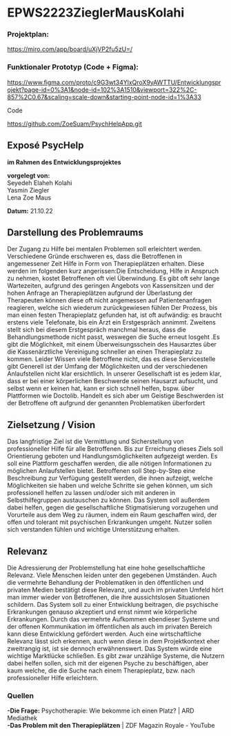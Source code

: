 # EPWS2223ZieglerMausKolahi

### Projektplan:
https://miro.com/app/board/uXjVP2fu5zU=/

### Funktionaler Prototyp (Code + Figma):
https://www.figma.com/proto/c9G3wt34YlxQroX9yAWTTU/Entwicklungsprojekt?page-id=0%3A1&node-id=102%3A1510&viewport=322%2C-857%2C0.67&scaling=scale-down&starting-point-node-id=1%3A33

Code

https://github.com/ZoeSuam/PsychHelpApp.git




## Exposé PsycHelp
**im Rahmen des Entwicklungsprojektes**

**vorgelegt von:**   
Seyedeh Elaheh Kolahi   
Yasmin Ziegler  
Lena Zoe Maus  

**Datum:** 21.10.22  

## Darstellung des Problemraums

Der Zugang zu Hilfe bei mentalen Problemen soll erleichtert werden. Verschiedene Gründe erschweren es, dass die Betroffenen in angemessener Zeit Hilfe in Form von Therapieplätzen erhalten. Diese werden im folgenden kurz angerissen:Die Entscheidung, Hilfe in Anspruch zu nehmen, kostet Betroffenen oft viel Überwindung. Es gibt oft sehr lange Wartezeiten, aufgrund des geringen Angebots von Kassensitzen und der hohen Anfrage an Therapieplätzen aufgrund der Überlastung der Therapeuten können diese oft nicht angemessen auf Patientenanfragen reagieren, welche sich wiederum zurückgewiesen fühlen 
Der Prozess, bis man einen festen Therapieplatz gefunden hat, ist oft aufwändig: es braucht erstens viele Telefonate, bis ein Arzt ein Erstgespräch annimmt. Zweitens stellt sich bei diesem Erstgespräch manchmal heraus, dass die Behandlungsmethode nicht passt, weswegen die Suche erneut losgeht .Es gibt die Möglichkeit, mit einem Überweisungsschein des Hausarztes über die Kassenärztliche Vereinigung schneller an einen Therapieplatz zu kommen. Leider Wissen viele Betroffene nicht, das es diese Servicestelle gibt
Generell ist der Umfang der Möglichkeiten und der verschiedenen Anlaufstellen nicht klar ersichtlich. In unserer Gesellschaft ist es jedem klar, dass er bei einer körperlichen Beschwerde seinen Hausarzt aufsucht, und selbst wenn er keinen hat, kann er sich schnell helfen, bspw. über Plattformen wie Doctolib. Handelt es sich aber um Geistige Beschwerden ist der Betroffene oft aufgrund der genannten Problematiken überfordert

## Zielsetzung / Vision

Das langfristige Ziel ist die Vermittlung und Sicherstellung von professioneller Hilfe für alle Betroffenen. Bis zur Erreichung dieses Ziels soll Orientierung geboten und Handlungsmöglichkeiten aufgezeigt werden. 
Es soll eine Plattform geschaffen werden, die alle nötigen Informationen zu möglichen Anlaufstellen bietet. Betroffenen soll Step-by-Step eine Beschreibung zur Verfügung gestellt werden, die ihnen aufzeigt, welche Möglichkeiten sie haben und welche Schritte sie gehen können, um sich professionell helfen zu lassen  und/oder sich mit anderen in Selbsthilfegruppen austauschen zu können. Das System soll außerdem dabei helfen, gegen die gesellschaftliche Stigmatisierung vorzugehen und Vorurteile aus dem Weg zu räumen, indem ein Raum geschaffen wird, der offen und tolerant mit psychischen Erkrankungen umgeht. Nutzer sollen sich verstanden fühlen und wichtige Unterstützung erhalten. 
## Relevanz 

Die Adressierung der Problemstellung hat eine hohe gesellschaftliche Relevanz. Viele Menschen leiden unter den gegebenen Umständen. Auch die vermehrte Behandlung der Problematiken in den öffentlichen und privaten Medien bestätigt diese Relevanz, und auch im privaten Umfeld hört man immer wieder von Betroffenen, die ihre aussichtslosen Situationen schildern. 
Das System soll zu einer Entwicklung beitragen, die psychische Erkrankungen genauso akzeptiert und ernst nimmt wie körperliche Erkrankungen. 
Durch das vermehrte Aufkommen ebendieser Systeme und der offenen Kommunikation im öffentlichen als auch im privaten Bereich kann diese Entwicklung gefördert werden. 
Auch eine wirtschaftliche Relevanz lässt sich erkennen, auch wenn diese in dem Projektkontext eher zweitrangig ist, ist sie dennoch erwähnenswert. 
Das System würde eine wichtige Marktlücke schließen. Es gibt zwar unzählige Systeme, die Nutzern dabei helfen sollen, sich mit der eigenen Psyche zu beschäftigen, aber kaum welche, die die Suche nach einem Therapieplatz, bzw. nach professioneller Hilfe erleichtern. 

### Quellen
**-Die Frage:** Psychotherapie: Wie bekomme ich einen Platz? | ARD Mediathek  
**-Das Problem mit den Therapieplätzen** | ZDF Magazin Royale - YouTube  

